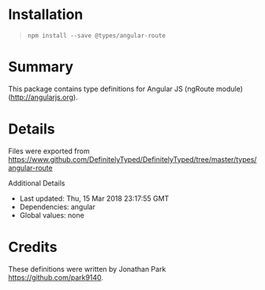 # Installation
> `npm install --save @types/angular-route`

# Summary
This package contains type definitions for Angular JS (ngRoute module) (http://angularjs.org).

# Details
Files were exported from https://www.github.com/DefinitelyTyped/DefinitelyTyped/tree/master/types/angular-route

Additional Details
 * Last updated: Thu, 15 Mar 2018 23:17:55 GMT
 * Dependencies: angular
 * Global values: none

# Credits
These definitions were written by Jonathan Park <https://github.com/park9140>.

